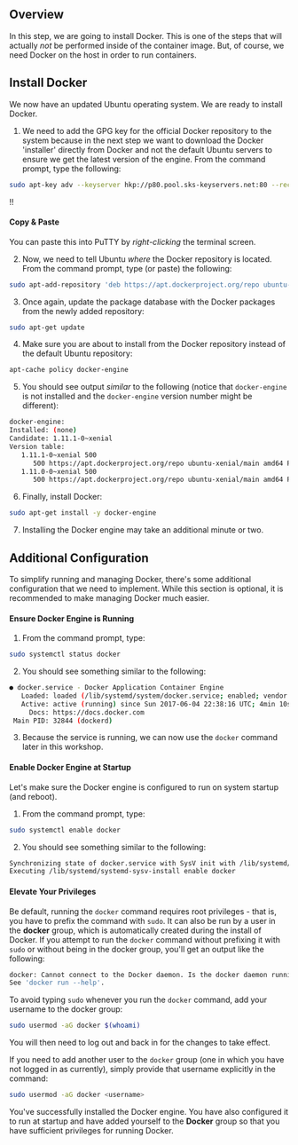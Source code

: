 ## Overview
In this step, we are going to install Docker. This is one of the steps that will actually _not_ be performed inside of the container image.  But, of course, we need Docker on the host in order to run containers.

## Install Docker
We now have an updated Ubuntu operating system.  We are ready to install Docker.

  1. We need to add the GPG key for the official Docker repository to the system because in the next step we want to download the Docker 'installer' directly from Docker and not the default Ubuntu servers to ensure we get the latest version of the engine.  From the command prompt, type the following:
  ```bash
  sudo apt-key adv --keyserver hkp://p80.pool.sks-keyservers.net:80 --recv-keys 58118E89F3A912897C070ADBF76221572C52609D
  ```  
!!<h4>Copy &amp; Paste</h4>You can paste this into PuTTY by <em>right-clicking</em> the terminal screen.

  2. Now, we need to tell Ubuntu _where_ the Docker repository is located. From the command prompt, type (or paste) the following:
  ```bash
  sudo apt-add-repository 'deb https://apt.dockerproject.org/repo ubuntu-xenial main'
  ```

  3. Once again, update the package database with the Docker packages from the newly added repository:
  ```bash
  sudo apt-get update
  ```

  4. Make sure you are about to install from the Docker repository instead of the default Ubuntu repository:
  ```bash
  apt-cache policy docker-engine
  ```

  5. You should see output _similar_ to the following (notice that `docker-engine` is not installed and the `docker-engine` version number might be different):
  ```bash
  docker-engine:
  Installed: (none)
  Candidate: 1.11.1-0~xenial
  Version table:
     1.11.1-0~xenial 500
        500 https://apt.dockerproject.org/repo ubuntu-xenial/main amd64 Packages
     1.11.0-0~xenial 500
        500 https://apt.dockerproject.org/repo ubuntu-xenial/main amd64 Packages
  ```

  6. Finally, install Docker:
  ```bash
  sudo apt-get install -y docker-engine
  ```

  7. Installing the Docker engine may take an additional minute or two.

## Additional Configuration
To simplify running and managing Docker, there's some additional configuration that we need to implement.  While this section is optional, it is recommended to make managing Docker much easier.

#### Ensure Docker Engine is Running

  1. From the command prompt, type:
  ```bash
  sudo systemctl status docker
  ```

  2. You should see something similar to the following:
  ```bash
  ● docker.service - Docker Application Container Engine
     Loaded: loaded (/lib/systemd/system/docker.service; enabled; vendor preset: enabled)
     Active: active (running) since Sun 2017-06-04 22:38:16 UTC; 4min 10s ago
       Docs: https://docs.docker.com
   Main PID: 32844 (dockerd)
  ```

  3. Because the service is running, we can now use the `docker` command later in this workshop.

#### Enable Docker Engine at Startup
Let's make sure the Docker engine is configured to run on system startup (and reboot).

  1. From the command prompt, type:
  ```bash
  sudo systemctl enable docker
  ```

  2. You should see something similar to the following:
  ```bash
  Synchronizing state of docker.service with SysV init with /lib/systemd/systemd-sysv-install...
Executing /lib/systemd/systemd-sysv-install enable docker
  ```

#### Elevate Your Privileges
Be default, running the `docker` command requires root privileges - that is, you have to prefix the command with `sudo`. It can also be run by a user in the **docker** group, which is automatically created during the install of Docker.  If you attempt to run the `docker` command without prefixing it with `sudo` or without being in the docker group, you'll get an output like the following:

```bash
docker: Cannot connect to the Docker daemon. Is the docker daemon running on this host?.
See 'docker run --help'.
```

To avoid typing `sudo` whenever you run the `docker` command, add your username to the docker group:

```bash
sudo usermod -aG docker $(whoami)
```

You will then need to log out and back in for the changes to take effect.

If you need to add another user to the `docker` group (one in which you have not logged in as currently), simply provide that username explicitly in the command:

```bash
sudo usermod -aG docker <username>
```

You've successfully installed the Docker engine.  You have also configured it to run at startup and have added yourself to the **Docker** group so that you have sufficient privileges for running Docker.